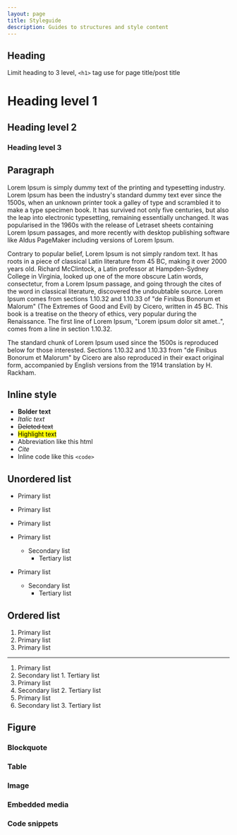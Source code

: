 ```yaml
---
layout: page
title: Styleguide
description: Guides to structures and style content
---
```


## Heading
Limit heading to 3 level, `<h1>` tag use for page title/post title
# Heading level 1
## Heading level 2
### Heading level 3

## Paragraph
Lorem Ipsum is simply dummy text of the printing and typesetting industry. Lorem Ipsum has been the industry's standard dummy text ever since the 1500s, when an unknown printer took a galley of type and scrambled it to make a type specimen book. It has survived not only five centuries, but also the leap into electronic typesetting, remaining essentially unchanged. It was popularised in the 1960s with the release of Letraset sheets containing Lorem Ipsum passages, and more recently with desktop publishing software like Aldus PageMaker including versions of Lorem Ipsum.

Contrary to popular belief, Lorem Ipsum is not simply random text. It has roots in a piece of classical Latin literature from 45 BC, making it over 2000 years old. Richard McClintock, a Latin professor at Hampden-Sydney College in Virginia, looked up one of the more obscure Latin words, consectetur, from a Lorem Ipsum passage, and going through the cites of the word in classical literature, discovered the undoubtable source. Lorem Ipsum comes from sections 1.10.32 and 1.10.33 of "de Finibus Bonorum et Malorum" (The Extremes of Good and Evil) by Cicero, written in 45 BC. This book is a treatise on the theory of ethics, very popular during the Renaissance. The first line of Lorem Ipsum, "Lorem ipsum dolor sit amet..", comes from a line in section 1.10.32.

The standard chunk of Lorem Ipsum used since the 1500s is reproduced below for those interested. Sections 1.10.32 and 1.10.33 from "de Finibus Bonorum et Malorum" by Cicero are also reproduced in their exact original form, accompanied by English versions from the 1914 translation by H. Rackham.

## Inline style
- **Bolder text**
- *Italic text*
- ~~Deleted text~~
- <mark>Highlight text</mark>
- Abbreviation like this <abbr>html</abbr>
- <cite>Cite</cite>
- Inline code like this `<code>`

## Unordered list
- Primary list
- Primary list
- Primary list

- Primary list
  - Secondary list
    - Tertiary list
- Primary list
  - Secondary list
    - Tertiary list

## Ordered list
1. Primary list
2. Primary list
3. Primary list
---
1. Primary list
  1. Secondary list
    1. Tertiary list
2. Primary list
  2. Secondary list
    2. Tertiary list
3. Primary list
  3. Secondary list
    3. Tertiary list

## Figure
### Blockquote


### Table

### Image

### Embedded media

### Code snippets
